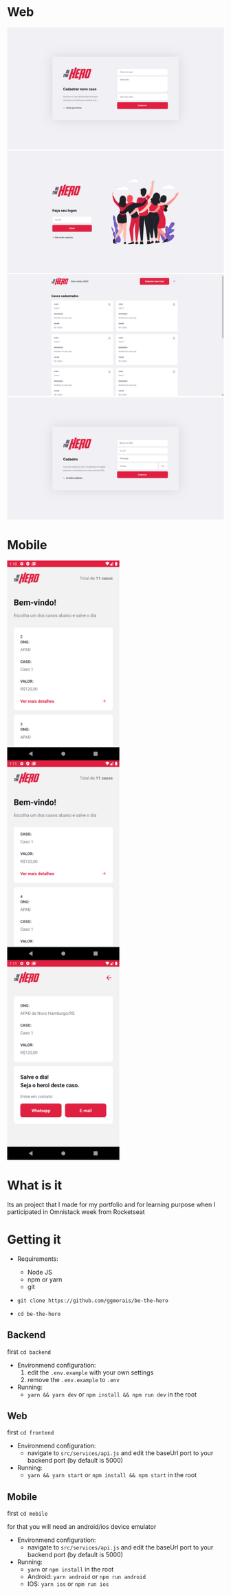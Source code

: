 # Web

![Image of register](https://github.com/ggmorais/be-the-hero/blob/master/frontend/examples/register_page.png)
![Image of logon](https://github.com/ggmorais/be-the-hero/blob/master/frontend/examples/logon_page.png)
![Image of profile](https://github.com/ggmorais/be-the-hero/blob/master/frontend/examples/profile_page.png)
![Image of incident](https://github.com/ggmorais/be-the-hero/blob/master/frontend/examples/incident_page.png)

# Mobile
<img width="261" height="464" align="left" src="https://github.com/ggmorais/be-the-hero/blob/master/mobile/examples/profile_page.png" />
<img width="261" height="464" align="left" src="https://github.com/ggmorais/be-the-hero/blob/master/mobile/examples/profile2_page.png" />
<img width="261" height="464"  src="https://github.com/ggmorais/be-the-hero/blob/master/mobile/examples/details_page.png" />

# What is it
Its an project that I made for my portfolio and for learning purpose when I participated in Omnistack week from Rocketseat

# Getting it

* Requirements:
  * Node JS
  * npm or yarn
  * git

* `git clone https://github.com/ggmorais/be-the-hero`
* `cd be-the-hero`

## Backend

first `cd backend`

* Environmend configuration:
  1. edit the `.env.example` with your own settings
  2. remove the `.env.example` to `.env`
* Running:
  * `yarn && yarn dev` or `npm install && npm run dev` in the root

## Web

first `cd frontend`

* Environmend configuration:
  * navigate to `src/services/api.js` and edit the baseUrl port to your backend port (by default is 5000)
* Running:
  * `yarn && yarn start` or `npm install && npm start` in the root


## Mobile

first `cd mobile`

for that you will need an android/ios device emulator

* Environmend configuration:
  * navigate to `src/services/api.js` and edit the baseUrl port to your backend port (by default is 5000)
* Running:
  * `yarn` or `npm install` in the root
  * Android: `yarn android` or `npm run android`
  * IOS: `yarn ios` or `npm run ios`
